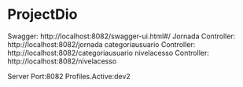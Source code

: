 # ProjectDio
Swagger: http://localhost:8082/swagger-ui.html#/
Jornada Controller: http://localhost:8082/jornada
categoriausuario Controller: http://localhost:8082/categoriausuario
nivelacesso Controller: http://localhost:8082/nivelacesso

Server Port:8082
Profiles.Active:dev2
